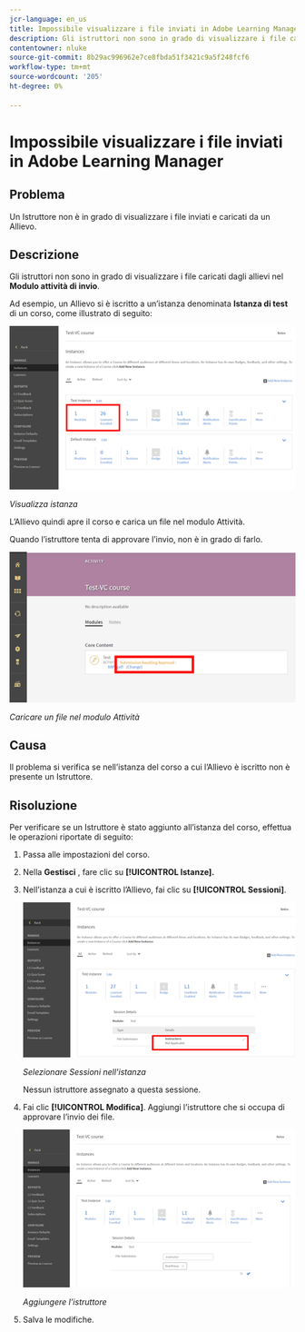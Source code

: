 ```yaml
---
jcr-language: en_us
title: Impossibile visualizzare i file inviati in Adobe Learning Manager
description: Gli istruttori non sono in grado di visualizzare i file caricati dagli allievi nel Modulo attività di invio.
contentowner: nluke
source-git-commit: 8b29ac996962e7ce8fbda51f3421c9a5f248fcf6
workflow-type: tm+mt
source-wordcount: '205'
ht-degree: 0%

---
```




# Impossibile visualizzare i file inviati in Adobe Learning Manager

## Problema

Un Istruttore non è in grado di visualizzare i file inviati e caricati da un Allievo.

## Descrizione

Gli istruttori non sono in grado di visualizzare i file caricati dagli allievi nel **Modulo attività di invio**.

Ad esempio, un Allievo si è iscritto a un’istanza denominata **Istanza di test** di un corso, come illustrato di seguito:

![](assets/test-instance.png)

*Visualizza istanza*

L’Allievo quindi apre il corso e carica un file nel modulo Attività.

Quando l’istruttore tenta di approvare l’invio, non è in grado di farlo.

![](assets/activity.png)

*Caricare un file nel modulo Attività*

## Causa

Il problema si verifica se nell’istanza del corso a cui l’Allievo è iscritto non è presente un Istruttore.

## Risoluzione

Per verificare se un Istruttore è stato aggiunto all’istanza del corso, effettua le operazioni riportate di seguito:

1. Passa alle impostazioni del corso.
1. Nella **Gestisci** , fare clic su **[!UICONTROL Istanze].**
1. Nell’istanza a cui è iscritto l’Allievo, fai clic su **[!UICONTROL Sessioni]**.

   ![](assets/check-instructor.png)

   *Selezionare Sessioni nell&#39;istanza*

   Nessun istruttore assegnato a questa sessione.

1. Fai clic **[!UICONTROL Modifica]**. Aggiungi l’istruttore che si occupa di approvare l’invio dei file.

   ![](assets/assign-instructor.png)

   *Aggiungere l’istruttore*
1. Salva le modifiche.

